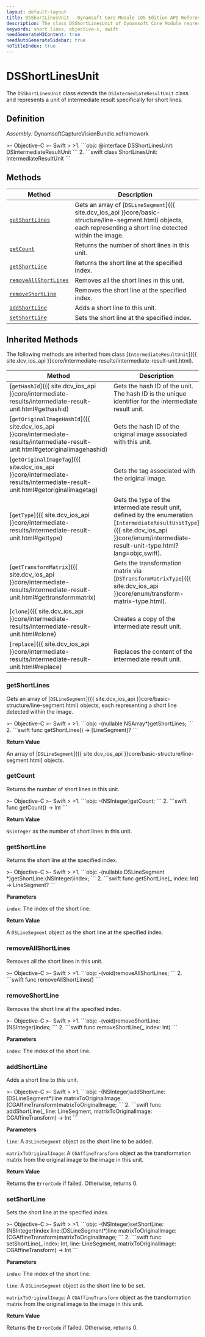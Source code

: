 ```yaml
---
layout: default-layout
title: DSShortLinesUnit - Dynamsoft Core Module iOS Edition API Reference
description: The class DSShortLinesUnit of Dynamsoft Core Module represents a unit that contains the detected short lines.
keywords: short lines, objective-c, swift
needGenerateH3Content: true
needAutoGenerateSidebar: true
noTitleIndex: true
---
```


# DSShortLinesUnit

The `DSShortLinesUnit` class extends the `DSIntermediateResultUnit` class and represents a unit of intermediate result specifically for short lines.

## Definition

*Assembly:* DynamsoftCaptureVisionBundle.xcframework

<div class="sample-code-prefix"></div>
>- Objective-C
>- Swift
>
>1. 
```objc
@interface DSShortLinesUnit: DSIntermediateResultUnit
```
2. 
```swift
class ShortLinesUnit: IntermediateResultUnit
```

## Methods

| Method | Description |
|------- |-------------|
| [`getShortLines`](#getshortlines) | Gets an array of [`DSLineSegment`]({{ site.dcv_ios_api }}core/basic-structure/line-segment.html) objects, each representing a short line detected within the image. |
| [`getCount`](#getcount) | Returns the number of short lines in this unit. |
| [`getShortLine`](#getshortline) | Returns the short line at the specified index. |
| [`removeAllShortLines`](#removeallshortlines) | Removes all the short lines in this unit. |
| [`removeShortLine`](#removeshortline) | Removes the short line at the specified index. |
| [`addShortLine`](#addshortline) | Adds a short line to this unit. |
| [`setShortLine`](#setshortline) | Sets the short line at the specified index. |

## Inherited Methods

The following methods are inherited from class [`IntermediateResultUnit`]({{ site.dcv_ios_api }}core/intermediate-results/intermediate-result-unit.html).

| Method | Description |
|------- |-------------|
| [`getHashId`]({{ site.dcv_ios_api }}core/intermediate-results/intermediate-result-unit.html#gethashid) | Gets the hash ID of the unit. The hash ID is the unique identifier for the intermediate result unit. |
| [`getOriginalImageHashId`]({{ site.dcv_ios_api }}core/intermediate-results/intermediate-result-unit.html#getoriginalimagehashid) | Gets the hash ID of the original image associated with this unit. |
| [`getOriginalImageTag`]({{ site.dcv_ios_api }}core/intermediate-results/intermediate-result-unit.html#getoriginalimagetag) | Gets the tag associated with the original image. |
| [`getType`]({{ site.dcv_ios_api }}core/intermediate-results/intermediate-result-unit.html#gettype) | Gets the type of the intermediate result unit, defined by the enumeration [`IntermediateResultUnitType`]({{ site.dcv_ios_api }}core/enum/intermediate-result-unit-type.html?lang=objc,swift). |
| [`getTransformMatrix`]({{ site.dcv_ios_api }}core/intermediate-results/intermediate-result-unit.html#gettransformmatrix) | Gets the transformation matrix via [`DSTransformMatrixType`]({{ site.dcv_ios_api }}core/enum/transform-matrix-type.html). |
| [`clone`]({{ site.dcv_ios_api }}core/intermediate-results/intermediate-result-unit.html#clone) | Creates a copy of the intermediate result unit. |
| [`replace`]({{ site.dcv_ios_api }}core/intermediate-results/intermediate-result-unit.html#replace) | Replaces the content of the intermediate result unit. |

### getShortLines

Gets an array of [`DSLineSegment`]({{ site.dcv_ios_api }}core/basic-structure/line-segment.html) objects, each representing a short line detected within the image.

<div class="sample-code-prefix"></div>
>- Objective-C
>- Swift
>
>1. 
```objc
-(nullable NSArray<DSLineSegment*>*)getShortLines;
```
2. 
```swift
func getShortLines() -> [LineSegment]?
```

**Return Value**

An array of [`DSLineSegment`]({{ site.dcv_ios_api }}core/basic-structure/line-segment.html) objects.

### getCount

Returns the number of short lines in this unit.

<div class="sample-code-prefix"></div>
>- Objective-C
>- Swift
>
>1. 
```objc
-(NSInteger)getCount;
```
2. 
```swift
func getCount() -> Int
```

**Return Value**

`NSInteger` as the number of short lines in this unit.

### getShortLine

Returns the short line at the specified index.

<div class="sample-code-prefix"></div>
>- Objective-C
>- Swift
>
>1. 
```objc
-(nullable DSLineSegment *)getShortLine:(NSInteger)index;
```
2. 
```swift
func getShortLine(_ index: Int) -> LineSegment?
```

**Parameters**

`index`: The index of the short line.

**Return Value**

A `DSLineSegment` object as the short line at the specified index.

### removeAllShortLines

Removes all the short lines in this unit.

<div class="sample-code-prefix"></div>
>- Objective-C
>- Swift
>
>1. 
```objc
-(void)removeAllShortLines;
```
2. 
```swift
func removeAllShortLines()
```

### removeShortLine

Removes the short line at the specified index.

<div class="sample-code-prefix"></div>
>- Objective-C
>- Swift
>
>1. 
```objc
-(void)removeShortLine:(NSInteger)index;
```
2. 
```swift
func removeShortLine(_ index: Int)
```

**Parameters**

`index`: The index of the short line.

### addShortLine

Adds a short line to this unit.

<div class="sample-code-prefix"></div>
>- Objective-C
>- Swift
>
>1. 
```objc
-(NSInteger)addShortLine:(DSLineSegment*)line
    matrixToOriginalImage:(CGAffineTransform)matrixToOriginalImage;
```
2. 
```swift
func addShortLine(_ line: LineSegment, matrixToOriginalImage: CGAffineTransform) -> Int
```

**Parameters**

`line`: A `DSLineSegment` object as the short line to be added.

`matrixToOriginalImage`: A `CGAffineTransform` object as the transformation matrix from the original image to the image in this unit.

**Return Value**

Returns the `ErrorCode` if failed. Otherwise, returns 0.

### setShortLine

Sets the short line at the specified index.

<div class="sample-code-prefix"></div>
>- Objective-C
>- Swift
>
>1. 
```objc
-(NSInteger)setShortLine:(NSInteger)index
                    line:(DSLineSegment*)line
   matrixToOriginalImage:(CGAffineTransform)matrixToOriginalImage;
```
2. 
```swift
func setShortLine(_ index: Int, line: LineSegment, matrixToOriginalImage: CGAffineTransform) -> Int
```

**Parameters**

`index`: The index of the short line.

`line`: A `DSLineSegment` object as the short line to be set.

`matrixToOriginalImage`: A `CGAffineTransform` object as the transformation matrix from the original image to the image in this unit.

**Return Value**

Returns the `ErrorCode` if failed. Otherwise, returns 0.
